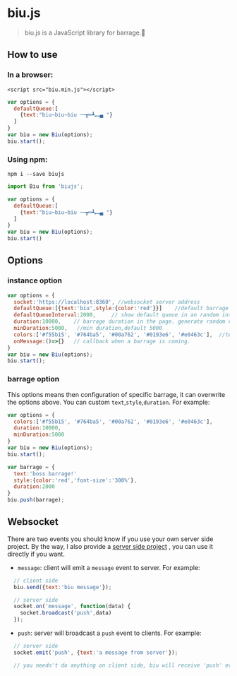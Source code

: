 
# biu.js

> biu.js is a JavaScript library for barrage.🔫 


## How to use

### In a browser:

```
<script src="biu.min.js"></script>
```
```js
var options = {
  defaultQueue:[
    {text:"biu~biu~biu 一┳═┻︻▄ "}
  ]
}
var biu = new Biu(options);
biu.start();
```

### Using npm:

```
npm i --save biujs
```
```js
import Biu from 'biujs';

var options = {
  defaultQueue:[
    {text:"biu~biu~biu 一┳═┻︻▄ "}
  ]
}
var biu = new Biu(options);
biu.start()
```


## Options

### instance option
```js
var options = {
  socket:'https://localhost:8360', //websocket server address
  defaultQueue:[{text:'biu',style:{color:'red'}}]    //default barrage list
  defaultQueueInterval:2000,     // show default queue in an random interval based on this field, default 2000.
  duration:10000,    // barrage duration in the page. generate random value based on this field, default 10000.
  minDuration:5000,   //min duration,default 5000
  colors:['#f55b15', '#764ba5', '#00a762', '#0193e6', '#e0463c'],  //text colors,barrage will pick a random color within them. default ['#f55b15', '#764ba5', '#00a762', '#0193e6', '#e0463c']
  onMessage:()=>{}   // callback when a barrage is coming.
}
var biu = new Biu(options);
biu.start();
```

### barrage option
This options means then configuration of specific barrage, it can overwrite the options above. You can custom `text`,`style`,`duration`. For example:

```js
var options = {
  colors:['#f55b15', '#764ba5', '#00a762', '#0193e6', '#e0463c'],  
  duration:10000,
  minDuration:5000
}
var biu = new Biu(options);
biu.start();

var barrage = {
  text:'boss barrage!'
  style:{color:'red','font-size':'300%'},
  duration:2000
}
biu.push(barrage);
```

## Websocket
There are two events you should know if you use your own server side project. By the way, I also provide a [server side project](https://github.com/zhengqingxin/biu) , you can use it directly if you want.

* `message`: client will emit a `message` event to server. For example:
```js
  // client side
  biu.send({text:'biu message'});

  // server side
  socket.on('message', function(data) {
    socket.broadcast('push',data)
  });

```
* `push`: server will broadcast a `push` event to clients. For example:

```js
  // server side
  socket.emit('push', {text:'a message from server'});

  // you needn't do anything on client side, biu will receive 'push' event and send the barrage.
```
